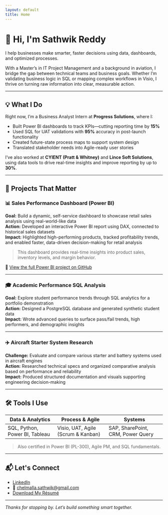 ```yaml
---
layout: default
title: Home
---
```

<!-- Google tag (gtag.js) -->
<script async src="https://www.googletagmanager.com/gtag/js?id=G-5RFTBWPLYF"></script>
<script>
  window.dataLayer = window.dataLayer || [];
  function gtag(){dataLayer.push(arguments);}
  gtag('js', new Date());

  gtag('config', 'G-5RFTBWPLYF');
</script>

# 👋 Hi, I'm Sathwik Reddy

I help businesses make smarter, faster decisions using data, dashboards, and optimized processes.

With a Master’s in IT Project Management and a background in aviation, I bridge the gap between technical teams and business goals. Whether I’m validating business logic in SQL or mapping complex workflows in Visio, I thrive on turning raw information into clear, measurable action.

---

## 💡 What I Do

Right now, I’m a Business Analyst Intern at **Progress Solutions**, where I:

- Built Power BI dashboards to track KPIs—cutting reporting time by **15%**
- Used SQL for UAT validations with **95%** accuracy in post-launch functionality
- Created future-state process maps to support system design
- Translated stakeholder needs into Agile-ready user stories

I’ve also worked at **CYIENT (Pratt & Whitney)** and **Lince Soft Solutions**, using data tools to drive real-time insights and improve reporting by up to **30%**.

---

## 🚀 Projects That Matter

### 📊 Sales Performance Dashboard (Power BI)

**Goal:** Build a dynamic, self-service dashboard to showcase retail sales analysis using real-world-like data  
**Action:** Developed an interactive Power BI report using DAX, connected to historical sales datasets  
**Impact:** Highlighted high-performing products, tracked profitability trends, and enabled faster, data-driven decision-making for retail analysis

> This dashboard provides real-time insights into product sales, inventory levels, and margin behavior.

🔗 [View the full Power BI project on GitHub](https://github.com/sathwikreddych/sales-performance-dashboard)


---

### 🎓 Academic Performance SQL Analysis

**Goal:** Explore student performance trends through SQL analytics for a portfolio demonstration  
**Action:** Designed a PostgreSQL database and generated synthetic student data  
**Impact:** Wrote advanced queries to surface pass/fail trends, high performers, and demographic insights

---

### ✈️ Aircraft Starter System Research

**Challenge:** Evaluate and compare various starter and battery systems used in aircraft engines  
**Action:** Researched technical specs and organized comparative analysis based on performance and reliability  
**Impact:** Produced structured documentation and visuals supporting engineering decision-making


---

## 🛠️ Tools I Use

| Data & Analytics | Process & Agile | Systems |
|------------------|------------------|---------|
| SQL, Python, Power BI, Tableau | Visio, UAT, Agile (Scrum & Kanban) | SAP, SharePoint, CRM, Power Query |

> Also certified in Power BI (PL-300), Agile PM, and SQL fundamentals.

---

## 📬 Let's Connect

- [LinkedIn](https://www.linkedin.com/in/sathwik-reddy7)  
- 📧 chelmalla.sathwik@gmail.com  
- [Download My Résumé](/resume.pdf)

---

*Thanks for stopping by. Let’s build something smart together.*

